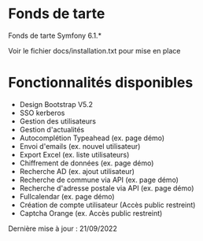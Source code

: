 # Fonds de tarte

Fonds de tarte Symfony 6.1.*

Voir le fichier docs/installation.txt pour mise en place

# Fonctionnalités disponibles

- Design Bootstrap V5.2
- SSO kerberos
- Gestion des utilisateurs
- Gestion d'actualités
- Autocomplétion Typeahead (ex. page démo)
- Envoi d'emails (ex. nouvel utilisateur)
- Export Excel (ex. liste utilisateurs)
- Chiffrement de données (ex. page démo)
- Recherche AD (ex. ajout utilisateur)
- Recherche de commune via API (ex. page démo)
- Recherche d'adresse postale via API (ex. page démo)
- Fullcalendar (ex. page démo)
- Création de compte utilisateur (Accès public restreint)
- Captcha Orange (ex. Accès public restreint)


Dernière mise à jour : 21/09/2022

